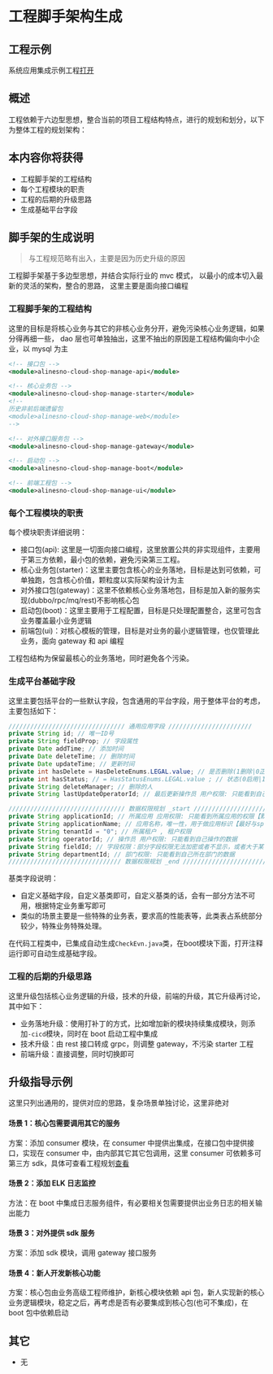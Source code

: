 # 工程脚手架构生成

## 工程示例

系统应用集成示例工程[打开](https://gitee.com/alinesno-cloud/alinesno-demo-gateway-open/tree/master/demo-business-shop)

## 概述

工程依赖于六边型思想，整合当前的项目工程结构特点，进行的规划和划分，以下为整体工程的规划架构：

## 本内容你将获得

- 工程脚手架的工程结构
- 每个工程模块的职责
- 工程的后期的升级思路
- 生成基础平台字段

## 脚手架的生成说明

> 与工程规范略有出入，主要是因为历史升级的原因

工程脚手架基于多边型思想，并结合实际行业的 mvc 模式， 以最小的成本切入最新的灵活的架构，整合的思路，
这里主要是面向接口编程

### 工程脚手架的工程结构

这里的目标是将核心业务与其它的非核心业务分开，避免污染核心业务逻辑，如果分得再细一些，
dao 层也可单独抽出，这里不抽出的原因是工程结构偏向中小企业，以 mysql 为主

```xml
<!-- 接口包 -->
<module>alinesno-cloud-shop-manage-api</module>

<!-- 核心业务包 -->
<module>alinesno-cloud-shop-manage-starter</module>
<!--
历史非前后端遗留包
<module>alinesno-cloud-shop-manage-web</module>
-->

<!-- 对外接口服务包 -->
<module>alinesno-cloud-shop-manage-gateway</module>

<!-- 启动包 -->
<module>alinesno-cloud-shop-manage-boot</module>

<!-- 前端工程包 -->
<module>alinesno-cloud-shop-manage-ui</module>
```

### 每个工程模块的职责

每个模块职责详细说明：

- 接口包(api): 这里是一切面向接口编程，这里放置公共的非实现组件，主要用于第三方依赖，最小包的依赖，避免污染第三工程。
- 核心业务包(starter)：这里主要包含核心的业务落地，目标是达到可依赖，可单独跑，包含核心价值，颗粒度以实际架构设计为主
- 对外接口包(gateway)：这里不依赖核心业务落地包，目标是加入新的服务实现(dubbo/rpc/mq/rest)不影响核心包
- 启动包(boot)：这里主要用于工程配置，目标是只处理配置整合，这里可包含业务覆盖最小业务逻辑
- 前端包(ui)：对核心模板的管理，目标是对业务的最小逻辑管理，也仅管理此业务，面向 gateway 和 api 编程

工程包结构为保留最核心的业务落地，同时避免各个污染。

### 生成平台基础字段

这里主要包括平台的一些默认字段，包含通用的平台字段，用于整体平台的考虑，主要包括如下：

```java
//////////////////////////////// 通用应用字段 ///////////////////////
private String id; // 唯一ID号
private String fieldProp; // 字段属性
private Date addTime; // 添加时间
private Date deleteTime; // 删除时间
private Date updateTime; // 更新时间
private int hasDelete = HasDeleteEnums.LEGAL.value; // 是否删除(1删除|0正常|null正常)
private int hasStatus; // = HasStatusEnums.LEGAL.value ; // 状态(0启用|1禁用)
private String deleteManager; // 删除的人
private String lastUpdateOperatorId; // 最后更新操作员 用户权限: 只能看到自己操作的数据

//////////////////////////////// 数据权限规划 _start ///////////////////////
private String applicationId; // 所属应用 应用权限: 只能看到所属应用的权限【默认】
private String applicationName; // 应用名称，唯一性，用于做应用标识【最好与springboot的applicaiotn.name对应】
private String tenantId = "0"; // 所属租户 , 租户权限
private String operatorId; // 操作员 用户权限: 只能看到自己操作的数据
private String fieldId; // 字段权限：部分字段权限无法加密或者不显示，或者大于某个值
private String departmentId; // 部门权限: 只能看到自己所在部门的数据
/////////////////////////////// 数据权限规划 _end ///////////////////////
```

基类字段说明：

- 自定义基础字段，自定义基类即可，自定义基类的话，会有一部分方法不可用，根据特定业务重写即可
- 类似的场景主要是一些特殊的业务表，要求高的性能表等，此类表占系统部分较少，特殊业务特殊处理。

在代码工程类中，已集成自动生成`CheckEvn.java`类，在boot模块下面，打开注释运行即可自动生成基础字段。

### 工程的后期的升级思路

这里升级包括核心业务逻辑的升级，技术的升级，前端的升级，其它升级再讨论，其中如下：

- 业务落地升级：使用打补丁的方式，比如增加新的模块持续集成模块，则添加`-cicd`模块，同时在 boot 启动工程中集成
- 技术升级：由 rest 接口转成 grpc，则调整 gateway，不污染 starter 工程
- 前端升级：直接调整，同时切换即可

## 升级指导示例

这里只列出通用的，提供对应的思路，复杂场景单独讨论，这里非绝对

#### 场景 1：核心包需要调用其它的服务

方案：添加 consumer 模块，在 consumer 中提供出集成，在接口包中提供接口，实现在 consumer 中，由内部其它其它包调用，这里 consumer 可依赖多可第三方 sdk，具体可查看工程规划[查看](../03_%E9%A1%B9%E7%9B%AE%E8%A7%84%E8%8C%83/01_%E6%9C%8D%E5%8A%A1%E5%B7%A5%E7%A8%8B%E8%A7%84%E8%8C%83.md)

#### 场景 2：添加 ELK 日志监控

方法：在 boot 中集成日志服务组件，有必要相关包需要提供出业务日志的相关输出能力

#### 场景 3：对外提供 sdk 服务

方案：添加 sdk 模块，调用 gateway 接口服务

#### 场景 4：新人开发新核心功能

方案：核心包由业务高级工程师维护，新核心模块依赖 api 包，新人实现新的核心业务逻辑模块，稳定之后，再考虑是否有必要集成到核心包(也可不集成)，在 boot 包中依赖启动

## 其它

- 无
